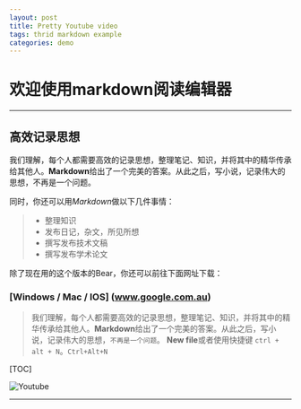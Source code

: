 ```yaml
---
layout: post
title: Pretty Youtube video
tags: thrid markdown example
categories: demo
---
```


# 欢迎使用markdown阅读编辑器
- - - -

## 高效记录思想
我们理解，每个人都需要高效的记录思想，整理笔记、知识，并将其中的精华传承给其他人。**Markdown**给出了一个完美的答案。从此之后，写小说，记录伟大的思想，不再是一个问题。

同时，你还可以用*Markdown*做以下几件事情：

> *  整理知识  
> *  发布日记，杂文，所见所想  
> *  撰写发布技术文稿  
> *  撰写发布学术论文  

除了现在用的这个版本的Bear，你还可以前往下面网址下载：
### [Windows / Mac / IOS] (www.google.com.au)

> 我们理解，每个人都需要高效的记录思想，整理笔记、知识，并将其中的精华传承给其他人。**Markdown**给出了一个完美的答案。从此之后，写小说，记录伟大的思想，`不再是一个问题`。<i class="icon-file"></i> **New file**或者使用快捷键 `ctrl + alt + N`。`Ctrl+Alt+N`  

[TOC]

![Youtube](https://www.youtube.com/watch?v=VO3037-8Tmc)



- - - -

